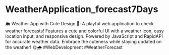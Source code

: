 # WeatherApplication_forecast7Days
🌦️ Weather App with Cute Design 🌈: A playful web application to check weather forecasts! Features a cute and colorful UI with a weather icon, easy location input, and responsive design. Powered by JavaScript and RapidAPI for accurate weather data. Embrace the cuteness while staying updated on the weather! 🌞🌧️ #WebDevelopment #WeatherForecast
